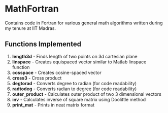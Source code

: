 # MathFortran
Contains code in Fortran for various general math algorithms written during my tenure at IIT Madras.

## Functions Implemented
1. **length3d**  - Finds length of two points on 3d cartesian plane
2. **linspace**  - Creates equispaced vector similar to Matlab linspace function
3. **cosspace**  - Creates cosine-spaced vector
4. **cross3**  - Cross product 
5. **degtorad**  - Converts degree to radian (for code readability)
6. **radtodeg**  - Converts radian to degree (for code readability)
7. **outer_product** - Calculates outer product of two 3 dimensional vectors
8. **inv**       - Calculates inverse of square matrix using Doolittle method
9. **print_mat** - Prints in neat matrix format
